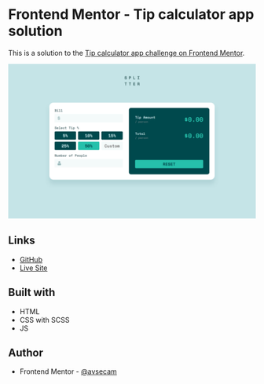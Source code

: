 # Frontend Mentor - Tip calculator app solution

This is a solution to the [Tip calculator app challenge on Frontend Mentor](https://www.frontendmentor.io/challenges/tip-calculator-app-ugJNGbJUX).

![](./screenshot.png)

## Links

- [GitHub](https://github.com/avsecam/FM-TipCalculator)
- [Live Site]()

## Built with

- HTML
- CSS with SCSS
- JS

## Author

- Frontend Mentor - [@avsecam](https://www.frontendmentor.io/profile/avsecam)